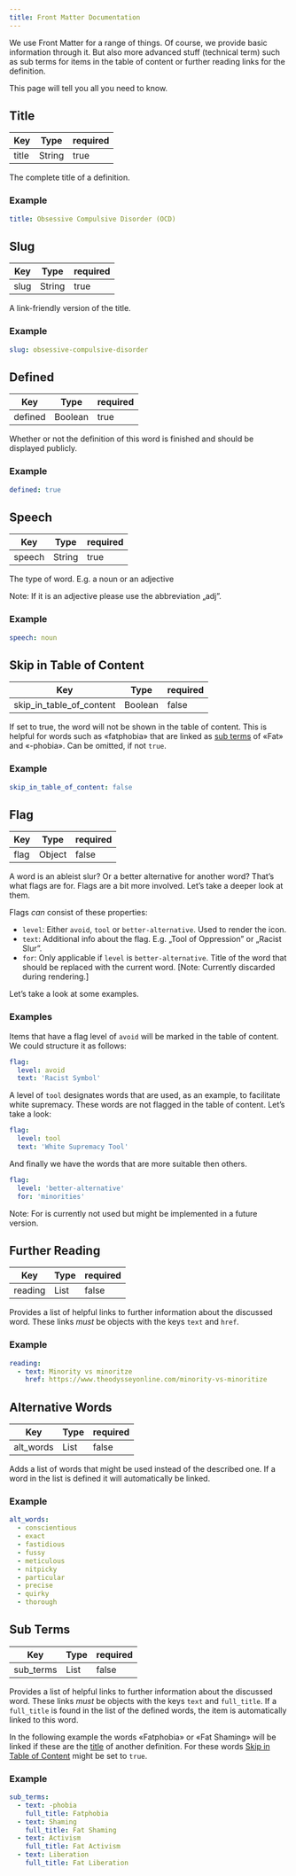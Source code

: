 ```yaml
---
title: Front Matter Documentation
---
```


We use Front Matter for a range of things. Of course, we provide basic information through it. But also more advanced stuff (technical term) such as sub terms for items in the table of content or further reading links for the definition.

This page will tell you all you need to know.

## Title

| Key   | Type   | required |
| ----- | ------ | -------- |
| title | String | true     |

The complete title of a definition.

### Example

```YAML
title: Obsessive Compulsive Disorder (OCD)
```

## Slug

| Key  | Type   | required |
| ---- | ------ | -------- |
| slug | String | true     |

A link-friendly version of the title.

### Example

```YAML
slug: obsessive-compulsive-disorder
```

## Defined

| Key     | Type    | required |
| ------- | ------- | -------- |
| defined | Boolean | true     |

Whether or not the definition of this word is finished and should be displayed publicly.

### Example

```YAML
defined: true
```

## Speech

| Key    | Type   | required |
| ------ | ------ | -------- |
| speech | String | true     |

The type of word. E.g. a noun or an adjective

Note: If it is an adjective please use the abbreviation „adj”.

### Example

```YAML
speech: noun
```

## Skip in Table of Content

| Key                      | Type    | required |
| ------------------------ | ------- | -------- |
| skip_in_table_of_content | Boolean | false    |

If set to true, the word will not be shown in the table of content. This is helpful for words such as «fatphobia» that are linked as [sub terms](#sub-terms) of «Fat» and «-phobia». Can be omitted, if not `true`.

### Example

```YAML
skip_in_table_of_content: false
```

## Flag

| Key  | Type   | required |
| ---- | ------ | -------- |
| flag | Object | false    |

A word is an ableist slur? Or a better alternative for another word? That’s what flags are for. Flags are a bit more involved. Let’s take a deeper look at them.

Flags _can_ consist of these properties:

- `level`: Either `avoid`, `tool` or `better-alternative`. Used to render the icon.
- `text`: Additional info about the flag. E.g. „Tool of Oppression” or „Racist Slur”.
- `for`: Only applicable if `level` is `better-alternative`. Title of the word that should be replaced with the current word. [Note: Currently discarded during rendering.]

Let’s take a look at some examples.

### Examples

Items that have a flag level of `avoid` will be marked in the table of content. We could structure it as follows:

```YAML
flag:
  level: avoid
  text: 'Racist Symbol'
```

A level of `tool` designates words that are used, as an example, to facilitate white supremacy. These words are not flagged in the table of content. Let’s take a look:

```YAML
flag:
  level: tool
  text: 'White Supremacy Tool'
```

And finally we have the words that are more suitable then others.

```YAML
flag:
  level: 'better-alternative'
  for: 'minorities'
```

Note: For is currently not used but might be implemented in a future version.

## Further Reading

| Key     | Type | required |
| ------- | ---- | -------- |
| reading | List | false    |

Provides a list of helpful links to further information about the discussed word. These links _must_ be objects with the keys `text` and `href`.

### Example

```YAML
reading:
  - text: Minority vs minoritze
    href: https://www.theodysseyonline.com/minority-vs-minoritize
```

## Alternative Words

| Key       | Type | required |
| --------- | ---- | -------- |
| alt_words | List | false    |

Adds a list of words that might be used instead of the described one. If a word in the list is defined it will automatically be linked.

### Example

```YAML
alt_words:
  - conscientious
  - exact
  - fastidious
  - fussy
  - meticulous
  - nitpicky
  - particular
  - precise
  - quirky
  - thorough
```

## Sub Terms

| Key       | Type | required |
| --------- | ---- | -------- |
| sub_terms | List | false    |

Provides a list of helpful links to further information about the discussed word. These links _must_ be objects with the keys `text` and `full_title`. If a `full_title` is found in the list of the defined words, the item is automatically linked to this word.

In the following example the words «Fatphobia» or «Fat Shaming» will be linked if these are the [title](#title) of another definition. For these words [Skip in Table of Content](#skip-in-table-of-content) might be set to `true`.

### Example

```YAML
sub_terms:
  - text: -phobia
    full_title: Fatphobia
  - text: Shaming
    full_title: Fat Shaming
  - text: Activism
    full_title: Fat Activism
  - text: Liberation
    full_title: Fat Liberation
```
